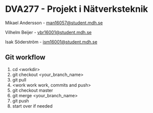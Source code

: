 # DVA277 - Projekt i Nätverksteknik

Mikael Andersson - [man16057@student.mdh.se](mailto:man16057@student.mdh.se)

Vilhelm Beijer - [vbr16001@student.mdh.se](mailto:vbr16001@student.mdh.se)

Isak Söderström - [ism16001@student.mdh.se](mailto:ism16001@student.mdh.se)


## Git workflow

1. cd \<workdir\>
2. git checkout \<your_branch_name\>
3. git pull 
4. \<work work work, commits and push\>
5. git checkout master
6. git merge \<your_branch_name\>
7. git push
8. start over if needed
